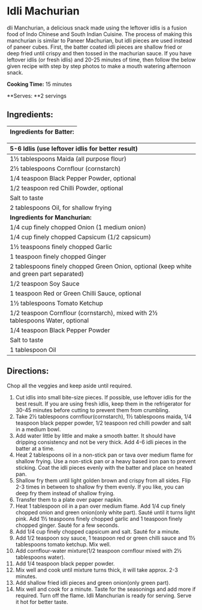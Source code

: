 # 

# Idli Machurian

dli Manchurian, a delicious snack made using the leftover idlis is a fusion food of Indo Chinese and South Indian Cuisine. The process of making this manchurian is similar to Paneer Machurian, but idli pieces are used instead of paneer cubes. First, the batter coated idli pieces are shallow fried or deep fried until crispy and then tossed in the machurian sauce. If you have leftover idlis \(or fresh idlis\) and 20-25 minutes of time, then follow the below given recipe with step by step photos to make a mouth watering afternoon snack.

**Cooking Time:** 15 minutes

**Serves: **2 servings



## **Ingredients:**

| Ingredients for Batter: |
| :--- |


| 5-6 Idlis \(use leftover idlis for better result\) |
| :--- |
| 1½ tablespoons Maida \(all purpose flour\) |
| 2½ tablespoons Cornflour \(cornstarch\) |
| 1/4 teaspoon Black Pepper Powder, optional |
| 1/2 teaspoon red Chilli Powder, optional |
| Salt to taste |
| 2 tablespoons Oil, for shallow frying |
| **Ingredients for Manchurian:** |
| 1/4 cup finely chopped Onion \(1 medium onion\) |
| 1/4 cup finely chopped Capsicum \(1/2 capsicum\) |
| 1½ teaspoons finely chopped Garlic |
| 1 teaspoon finely chopped Ginger |
| 2 tablespoons finely chopped Green Onion, optional \(keep white and green part separated\) |
| 1/2 teaspoon Soy Sauce |
| 1 teaspoon Red or Green Chilli Sauce, optional |
| 1½ tablespoons Tomato Ketchup |
| 1/2 teaspoon Cornflour \(cornstarch\), mixed with 2½ tablespoons Water, optional |
| 1/4 teaspoon Black Pepper Powder |
| Salt to taste |
| 1 tablespoon Oil |

## 

## **Directions:**

Chop all the veggies and keep aside until required.

1. Cut idlis into small bite-size pieces. If possible, use leftover idlis for the best result. If you are using fresh idlis, keep them in the refrigerator for 30-45 minutes before cutting to prevent them from crumbling.
2. Take 2½ tablespoons cornflour\(cornstarch\), 1½ tablespoons maida, 1/4 teaspoon black pepper powder, 1/2 teaspoon red chilli powder and salt in a medium bowl.
3. Add water little by little and make a smooth batter. It should have dripping consistency and not be very thick. Add 4-6 idli pieces in the batter at a time.
4. Heat 2 tablespoons oil in a non-stick pan or tava over medium flame for shallow frying. Use a non-stick pan or a heavy based iron pan to prevent sticking. Coat the idli pieces evenly with the batter and place on heated pan.
5. Shallow fry them until light golden brown and crispy from all sides. Flip 2-3 times in between to shallow fry them evenly. If you like, you can deep fry them instead of shallow frying.
6. Transfer them to a plate over paper napkin.
7. Heat 1 tablespoon oil in a pan over medium flame. Add 1/4 cup finely chopped onion and green onion\(only white part\). Sauté until it turns light pink. Add 1½ teaspoons finely chopped garlic and 1 teaspoon finely chopped ginger. Sauté for a few seconds.
8. Add 1/4 cup finely chopped capsicum and salt. Sauté for a minute.
9. Add 1/2 teaspoon soy sauce, 1 teaspoon red or green chilli sauce and 1½ tablespoons tomato ketchup. Mix well.
10. Add cornflour-water mixture\(1/2 teaspoon cornflour mixed with 2½ tablespoons water\).
11. Add 1/4 teaspoon black pepper powder.
12. Mix well and cook until mixture turns thick, it will take approx. 2-3 minutes.
13. Add shallow fried idli pieces and green onion\(only green part\).
14. Mix well and cook for a minute. Taste for the seasonings and add more if required. Turn off the flame. Idli Manchurian is ready for serving. Serve it hot for better taste.



